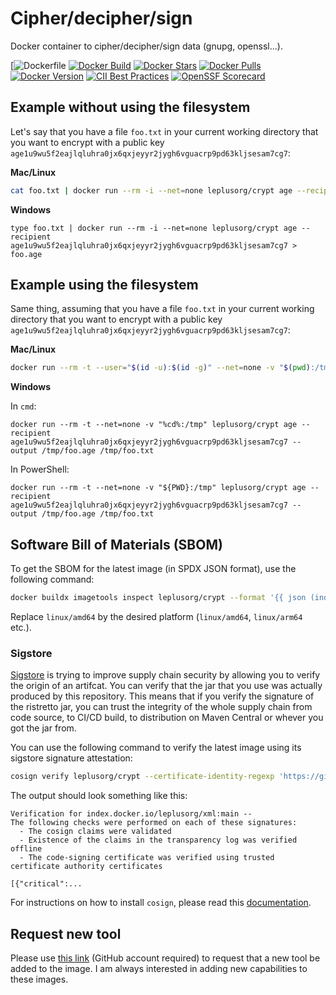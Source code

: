 # Cipher/decipher/sign

Docker container to cipher/decipher/sign data (gnupg, openssl...).

[![Dockerfile](crypt/Dockerfile)
[![Docker Build](https://github.com/leplusorg/docker-crypt/workflows/Docker/badge.svg)](https://github.com/leplusorg/docker-crypt/actions?query=workflow:"Docker")
[![Docker Stars](https://img.shields.io/docker/stars/leplusorg/crypt)](https://hub.docker.com/r/leplusorg/crypt)
[![Docker Pulls](https://img.shields.io/docker/pulls/leplusorg/crypt)](https://hub.docker.com/r/leplusorg/crypt)
[![Docker Version](https://img.shields.io/docker/v/leplusorg/crypt?sort=semver)](https://hub.docker.com/r/leplusorg/crypt)
[![CII Best Practices](https://bestpractices.coreinfrastructure.org/projects/10083/badge)](https://bestpractices.coreinfrastructure.org/projects/10083)
[![OpenSSF Scorecard](https://api.securityscorecards.dev/projects/github.com/leplusorg/docker-crypt/badge)](https://securityscorecards.dev/viewer/?uri=github.com/leplusorg/docker-crypt)

## Example without using the filesystem

Let's say that you have a file `foo.txt` in your current working directory that you want to encrypt with a public key `age1u9wu5f2eajlqluhra0jx6qxjeyyr2jygh6vguacrp9pd63kljsesam7cg7`:

**Mac/Linux**

```bash
cat foo.txt | docker run --rm -i --net=none leplusorg/crypt age --recipient age1u9wu5f2eajlqluhra0jx6qxjeyyr2jygh6vguacrp9pd63kljsesam7cg7 > foo.age
```

**Windows**

```batch
type foo.txt | docker run --rm -i --net=none leplusorg/crypt age --recipient age1u9wu5f2eajlqluhra0jx6qxjeyyr2jygh6vguacrp9pd63kljsesam7cg7 > foo.age
```

## Example using the filesystem

Same thing, assuming that you have a file `foo.txt` in your current working directory that you want to encrypt with a public key `age1u9wu5f2eajlqluhra0jx6qxjeyyr2jygh6vguacrp9pd63kljsesam7cg7`:

**Mac/Linux**

```bash
docker run --rm -t --user="$(id -u):$(id -g)" --net=none -v "$(pwd):/tmp" leplusorg/crypt age --recipient age1u9wu5f2eajlqluhra0jx6qxjeyyr2jygh6vguacrp9pd63kljsesam7cg7 --output /tmp/foo.age /tmp/foo.txt
```

**Windows**

In `cmd`:

```batch
docker run --rm -t --net=none -v "%cd%:/tmp" leplusorg/crypt age --recipient age1u9wu5f2eajlqluhra0jx6qxjeyyr2jygh6vguacrp9pd63kljsesam7cg7 --output /tmp/foo.age /tmp/foo.txt
```

In PowerShell:

```pwsh
docker run --rm -t --net=none -v "${PWD}:/tmp" leplusorg/crypt age --recipient age1u9wu5f2eajlqluhra0jx6qxjeyyr2jygh6vguacrp9pd63kljsesam7cg7 --output /tmp/foo.age /tmp/foo.txt
```

## Software Bill of Materials (SBOM)

To get the SBOM for the latest image (in SPDX JSON format), use the
following command:

```bash
docker buildx imagetools inspect leplusorg/crypt --format '{{ json (index .SBOM "linux/amd64").SPDX }}'
```

Replace `linux/amd64` by the desired platform (`linux/amd64`, `linux/arm64` etc.).

### Sigstore

[Sigstore](https://docs.sigstore.dev) is trying to improve supply
chain security by allowing you to verify the origin of an
artifcat. You can verify that the jar that you use was actually
produced by this repository. This means that if you verify the
signature of the ristretto jar, you can trust the integrity of the
whole supply chain from code source, to CI/CD build, to distribution
on Maven Central or whever you got the jar from.

You can use the following command to verify the latest image using its
sigstore signature attestation:

```bash
cosign verify leplusorg/crypt --certificate-identity-regexp 'https://github\.com/leplusorg/docker-crypt/\.github/workflows/.+' --certificate-oidc-issuer 'https://token.actions.githubusercontent.com'
```

The output should look something like this:

```text
Verification for index.docker.io/leplusorg/xml:main --
The following checks were performed on each of these signatures:
  - The cosign claims were validated
  - Existence of the claims in the transparency log was verified offline
  - The code-signing certificate was verified using trusted certificate authority certificates

[{"critical":...
```

For instructions on how to install `cosign`, please read this [documentation](https://docs.sigstore.dev/cosign/system_config/installation/).

## Request new tool

Please use [this link](https://github.com/leplusorg/docker-crypt/issues/new?assignees=thomasleplus&labels=enhancement&template=feature_request.md&title=%5BFEAT%5D) (GitHub account required) to request that a new tool be added to the image. I am always interested in adding new capabilities to these images.
